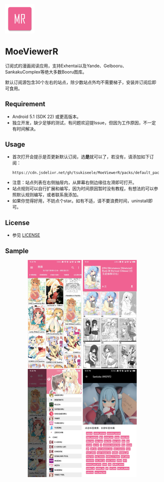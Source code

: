 <img src="./sample/ic_launcher-web.png" width="19%" alt="MoeViewerR Icon"/>

# MoeViewerR

订阅式的漫画阅读应用，支持Exhentai以及Yande、Gelbooru、SankakuComplex等绝大多数Booru图库。

默认订阅源包含30个左右的站点，除少数站点外均不需要梯子，安装并订阅后即可食用。

## Requirement
- Android 5.1 (SDK 22) 或更高版本。
- 独立开发，缺少足够的测试，有问题欢迎提Issue，但因为工作原因，不一定有时间解决。

## Usage
- 首次打开会提示是否更新默认订阅，选<strong>是</strong>就可以了，若没有，请添加如下订阅：
  ```
  https://cdn.jsdelivr.net/gh/tsukiseele/MoeViewerR/packs/default_package.zip 
  ```
- 注意：站点列表在右侧抽屉内，从屏幕右侧边缘往左滑即可打开。
- 站点规则可以自行扩展和编写，因为时间原因暂时没有教程，有想法的可以参照默认规则编写，或者联系我添加。
- 如果你觉得好用，不妨点个star。如有不适，请不要浪费时间，uninstall即可。

## License
- 参见 [LICENSE](./LICENSE)

## Sample
<div align="center">
  <img src="./sample/sample_1.jpg" alt="sample 1" width="35%"/>
  <img src="./sample/sample_2.jpg" alt="sample 2" width="35%"/>
  <img src="./sample/sample_3.jpg" alt="sample 3" width="35%"/>
  <img src="./sample/sample_4.jpg" alt="sample 4" width="35%"/>
</div>
